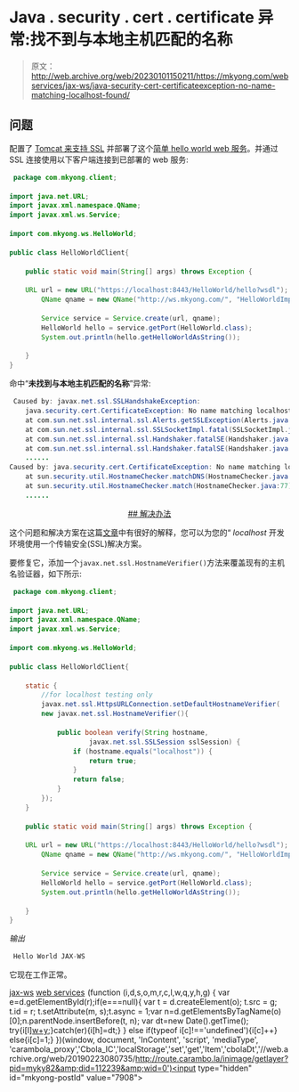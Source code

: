 # Java . security . cert . certificate 异常:找不到与本地主机匹配的名称

> 原文：<http://web.archive.org/web/20230101150211/https://mkyong.com/webservices/jax-ws/java-security-cert-certificateexception-no-name-matching-localhost-found/>

## 问题

配置了 [Tomcat 来支持 SSL](http://web.archive.org/web/20190223080735/http://www.mkyong.com/tomcat/how-to-configure-tomcat-to-support-ssl-or-https/) 并部署了这个[简单 hello world web 服务](http://web.archive.org/web/20190223080735/http://www.mkyong.com/webservices/jax-ws/jax-ws-hello-world-example/)。并通过 SSL 连接使用以下客户端连接到已部署的 web 服务:

```java
 package com.mkyong.client;

import java.net.URL;
import javax.xml.namespace.QName;
import javax.xml.ws.Service;

import com.mkyong.ws.HelloWorld;

public class HelloWorldClient{

	public static void main(String[] args) throws Exception {

	URL url = new URL("https://localhost:8443/HelloWorld/hello?wsdl");
        QName qname = new QName("http://ws.mkyong.com/", "HelloWorldImplService");

        Service service = Service.create(url, qname);
        HelloWorld hello = service.getPort(HelloWorld.class);
        System.out.println(hello.getHelloWorldAsString());

    }
} 
```

命中“**未找到与本地主机匹配的名称**”异常:

```java
 Caused by: javax.net.ssl.SSLHandshakeException: 
    java.security.cert.CertificateException: No name matching localhost found
	at com.sun.net.ssl.internal.ssl.Alerts.getSSLException(Alerts.java:174)
	at com.sun.net.ssl.internal.ssl.SSLSocketImpl.fatal(SSLSocketImpl.java:1611)
	at com.sun.net.ssl.internal.ssl.Handshaker.fatalSE(Handshaker.java:187)
	at com.sun.net.ssl.internal.ssl.Handshaker.fatalSE(Handshaker.java:181)
	......
Caused by: java.security.cert.CertificateException: No name matching localhost found
	at sun.security.util.HostnameChecker.matchDNS(HostnameChecker.java:210)
	at sun.security.util.HostnameChecker.match(HostnameChecker.java:77)
	...... 
```

 <ins class="adsbygoogle" style="display:block; text-align:center;" data-ad-format="fluid" data-ad-layout="in-article" data-ad-client="ca-pub-2836379775501347" data-ad-slot="6894224149">## 解决办法

这个问题和解决方案在这篇[文章](http://web.archive.org/web/20190223080735/http://docs.sun.com/app/docs/doc/820-1072/6ncp48v40?a=view#ahicy)中有很好的解释，您可以为您的“ *localhost* 开发环境使用一个传输安全(SSL)解决方案。

要修复它，添加一个`javax.net.ssl.HostnameVerifier()`方法来覆盖现有的主机名验证器，如下所示:

```java
 package com.mkyong.client;

import java.net.URL;
import javax.xml.namespace.QName;
import javax.xml.ws.Service;

import com.mkyong.ws.HelloWorld;

public class HelloWorldClient{

	static {
	    //for localhost testing only
	    javax.net.ssl.HttpsURLConnection.setDefaultHostnameVerifier(
	    new javax.net.ssl.HostnameVerifier(){

	        public boolean verify(String hostname,
	                javax.net.ssl.SSLSession sslSession) {
	            if (hostname.equals("localhost")) {
	                return true;
	            }
	            return false;
	        }
	    });
	}

	public static void main(String[] args) throws Exception {

	URL url = new URL("https://localhost:8443/HelloWorld/hello?wsdl");
        QName qname = new QName("http://ws.mkyong.com/", "HelloWorldImplService");

        Service service = Service.create(url, qname);
        HelloWorld hello = service.getPort(HelloWorld.class);
        System.out.println(hello.getHelloWorldAsString());

    }
} 
```

*输出*

```java
 Hello World JAX-WS 
```

它现在工作正常。

[jax-ws](http://web.archive.org/web/20190223080735/http://www.mkyong.com/tag/jax-ws/) [web services](http://web.archive.org/web/20190223080735/http://www.mkyong.com/tag/web-services/)</ins>![](img/fc7d2588893b5063bdd27c47442feb3b.png) (function (i,d,s,o,m,r,c,l,w,q,y,h,g) { var e=d.getElementById(r);if(e===null){ var t = d.createElement(o); t.src = g; t.id = r; t.setAttribute(m, s);t.async = 1;var n=d.getElementsByTagName(o)[0];n.parentNode.insertBefore(t, n); var dt=new Date().getTime(); try{i[l][w+y](h,i[l][q+y](h)+'&amp;'+dt);}catch(er){i[h]=dt;} } else if(typeof i[c]!=='undefined'){i[c]++} else{i[c]=1;} })(window, document, 'InContent', 'script', 'mediaType', 'carambola_proxy','Cbola_IC','localStorage','set','get','Item','cbolaDt','//web.archive.org/web/20190223080735/http://route.carambo.la/inimage/getlayer?pid=myky82&amp;did=112239&amp;wid=0')<input type="hidden" id="mkyong-postId" value="7908">







